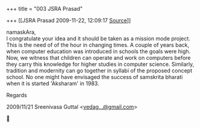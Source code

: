 +++
title = "003 JSRA Prasad"

+++
[[JSRA Prasad	2009-11-22, 12:09:17 [Source](https://groups.google.com/g/bvparishat/c/6f7QYwDHtEc)]]



namaskAra,  
I congratulate your idea and it should be taken as a mission mode project. This is the need of of the hour in changing times. A couple of years back, when computer education was introduced in schools the goals were high. Now, we witness that children can operate and work on computers before they carry this knowledge for higher studies in computer science. Similarly, tradition and modernity can go together in syllabi of the proposed concept school. No one might have envisaged the success of samskrita bharati when it is started 'Aksharam' in 1983.  
  
Regards  
  

2009/11/21 Sreenivasa Guttal \<[vedag...@gmail.com]()\>



